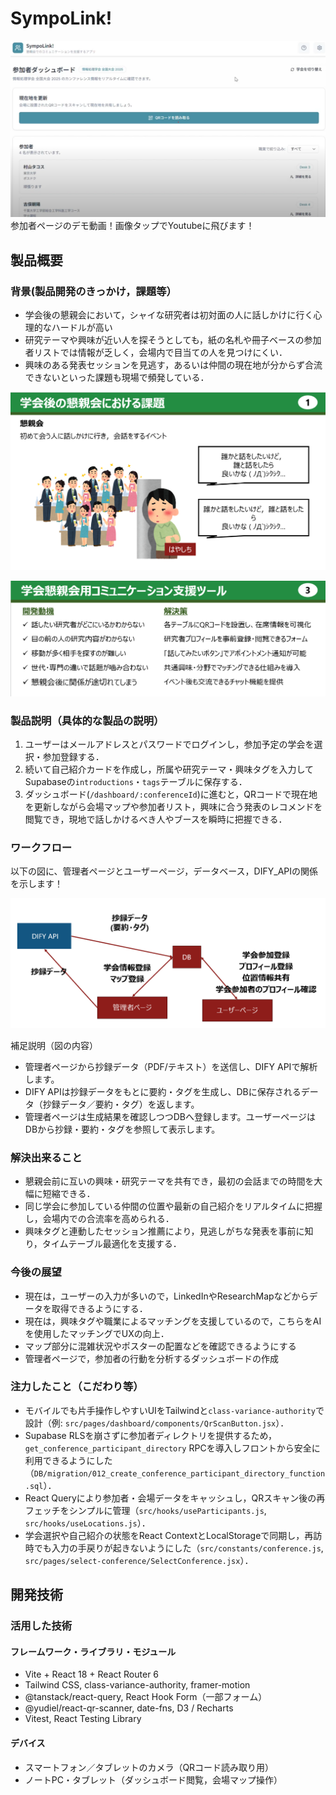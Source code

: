 # SympoLink!

[![SympoLink! デモ](./README_images/user.png)](https://youtu.be/Uht-3UFvGpU)
参加者ページのデモ動画！画像タップでYoutubeに飛びます！



## 製品概要
### 背景(製品開発のきっかけ，課題等）
- 学会後の懇親会において，シャイな研究者は初対面の人に話しかけに行く心理的なハードルが高い
- 研究テーマや興味が近い人を探そうとしても，紙の名札や冊子ベースの参加者リストでは情報が乏しく，会場内で目当ての人を見つけにくい．
- 興味のある発表セッションを見逃す，あるいは仲間の現在地が分からず合流できないといった課題も現場で頻発している．

![背景のパワポ](./README_images/power_point.png)

![背景のパワポ](./README_images/power_point2.png)

### 製品説明（具体的な製品の説明）
1. ユーザーはメールアドレスとパスワードでログインし，参加予定の学会を選択・参加登録する．
2. 続いて自己紹介カードを作成し，所属や研究テーマ・興味タグを入力してSupabaseの`introductions`・`tags`テーブルに保存する．
3. ダッシュボード(`/dashboard/:conferenceId`)に進むと，QRコードで現在地を更新しながら会場マップや参加者リスト，興味に合う発表のレコメンドを閲覧でき，現地で話しかけるべき人やブースを瞬時に把握できる．

### ワークフロー

以下の図に、管理者ページとユーザーページ，データベース，DIFY_APIの関係を示します！

![システム構成とデータフロー](./README_images/workflow.png)

補足説明（図の内容）
- 管理者ページから抄録データ（PDF/テキスト）を送信し、DIFY APIで解析します。
- DIFY APIは抄録データをもとに要約・タグを生成し、DBに保存されるデータ（抄録データ／要約・タグ）を返します。
- 管理者ページは生成結果を確認しつつDBへ登録します。ユーザーページはDBから抄録・要約・タグを参照して表示します。

### 解決出来ること
- 懇親会前に互いの興味・研究テーマを共有でき，最初の会話までの時間を大幅に短縮できる．
- 同じ学会に参加している仲間の位置や最新の自己紹介をリアルタイムに把握し，会場内での合流率を高められる．
- 興味タグと連動したセッション推薦により，見逃しがちな発表を事前に知り，タイムテーブル最適化を支援する．

### 今後の展望
- 現在は，ユーザーの入力が多いので，LinkedInやResearchMapなどからデータを取得できるようにする．
- 現在は，興味タグや職業によるマッチングを支援しているので，こちらをAIを使用したマッチングでUXの向上．
- マップ部分に混雑状況やポスターの配置などを確認できるようにする
- 管理者ページで，参加者の行動を分析するダッシュボードの作成

### 注力したこと（こだわり等）
- モバイルでも片手操作しやすいUIをTailwindと`class-variance-authority`で設計（例: `src/pages/dashboard/components/QrScanButton.jsx`）．
- Supabase RLSを崩さずに参加者ディレクトリを提供するため，`get_conference_participant_directory` RPCを導入しフロントから安全に利用できるようにした（`DB/migration/012_create_conference_participant_directory_function.sql`）．
- React Queryにより参加者・会場データをキャッシュし，QRスキャン後の再フェッチをシンプルに管理（`src/hooks/useParticipants.js`, `src/hooks/useLocations.js`）．
- 学会選択や自己紹介の状態をReact ContextとLocalStorageで同期し，再訪時でも入力の手戻りが起きないようにした（`src/constants/conference.js`, `src/pages/select-conference/SelectConference.jsx`）．

## 開発技術
### 活用した技術

#### フレームワーク・ライブラリ・モジュール
- Vite + React 18 + React Router 6
- Tailwind CSS, class-variance-authority, framer-motion
- @tanstack/react-query, React Hook Form（一部フォーム）
- @yudiel/react-qr-scanner, date-fns, D3 / Recharts
- Vitest, React Testing Library

#### デバイス
- スマートフォン／タブレットのカメラ（QRコード読み取り用）
- ノートPC・タブレット（ダッシュボード閲覧，会場マップ操作）
